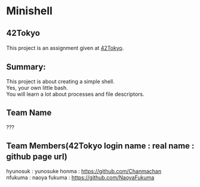 # Minishell  
## 42Tokyo  
This project is an assignment given at [42Tokyo](https://42tokyo.jp/).　　


## Summary:  
This project is about creating a simple shell.  
Yes, your own little bash.  
You will learn a lot about processes and file descriptors.  

## Team Name  
???  

## Team Members(42Tokyo login name : real name : github page url)　　
hyunosuk : yunosuke honma : <https://github.com/Chanmachan>  
nfukuma  : naoya fukuma   : <https://github.com/NaoyaFukuma>

